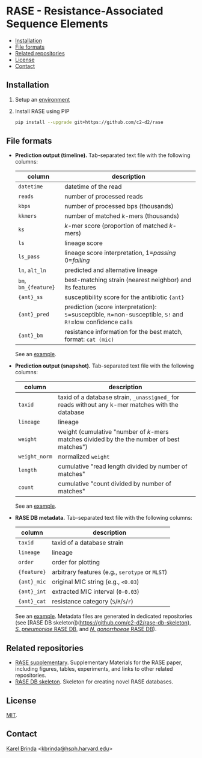 # RASE - Resistance-Associated Sequence Elements

<!-- vim-markdown-toc GFM -->

* [Installation](#installation)
* [File formats](#file-formats)
* [Related repositories](#related-repositories)
* [License](#license)
* [Contact](#contact)

<!-- vim-markdown-toc -->

## Installation

1. Setup an [environment](https://github.com/c2-d2/rase-pipeline/blob/master/environment.md)

2. Install RASE using PIP

   ```bash
   pip install --upgrade git+https://github.com/c2-d2/rase
   ```

## File formats

* **Prediction output (timeline).**  Tab-separated text file with the following columns:

  | column | description |
  | --- | --- |
  | `datetime` | datetime of the read |
  | `reads` | number of processed reads |
  | `kbps` | number of processed bps (thousands) |
  | `kkmers` | number of matched *k*-mers (thousands) |
  | `ks` | *k*-mer score (proportion of matched *k*-mers) |
  | `ls` | lineage score |
  | `ls_pass` | lineage score interpretation, 1=_passing_ 0=_failing_ |
  | `ln`, `alt_ln` | predicted and alternative lineage |
  | `bm`, `bm_{feature}` | best-matching strain (nearest neighbor) and its features |
  | `{ant}_ss` | susceptibility score for the antibiotic `{ant}` |
  | `{ant}_pred` | prediction (score interpretation): `S`=susceptible, `R`=non-susceptible, `S!` and `R!`=low confidence calls |
  | `{ant}_bm` | resistance information for the best match, format: `cat (mic)` |

  See an [example](tests/predict.tsv).

* **Prediction output (snapshot).** Tab-separated text file with the following columns:

  | column | description |
  | --- | --- |
  | `taxid` | taxid of a database strain, `_unassigned_` for reads without any k-mer matches with the database |
  | `lineage` | lineage |
  | `weight` | weight (cumulative "number of *k*-mers matches divided by the the number of best matches") |
  | `weight_norm` | normalized `weight` |
  | `length` | cumulative "read length divided by number of matches" |
  | `count` | cumulative "count divided by number of matches" |

  See an [example](tests/snapshot.tsv).


* **RASE DB metadata.** Tab-separated text file with the following columns:

  | column | description |
  | --- | --- |
  | `taxid` | taxid of a database strain |
  | `lineage` | lineage |
  | `order` | order for plotting |
  | `{feature}` | arbitrary features (e.g., `serotype` or `MLST`)|
  | `{ant}_mic` | original MIC string (e.g., `<0.03`) |
  | `{ant}_int` | extracted MIC interval (`0-0.03`) |
  | `{ant}_cat` | resistance category  (`S`/`R`/`s`/`r`) |

  See an [example](tests/metadata.tsv). Metadata files are generated in dedicated repositories (see [RASE DB skeleton])(https://github.com/c2-d2/rase-db-skeleton), [*S. pneumoniae* RASE DB](https://github.com/c2-d2/rase-db-spneumoniae-sparc), and [*N. gonorrhoeae* RASE DB](https://github.com/c2-d2/rase-db-ngonorrhoeae-gisp)).


## Related repositories

* [RASE supplementary](http://github.com/c2-d2/rase-supplement). Supplementary Materials for the RASE paper, including figures, tables, experiments, and links to other related repositories.
* [RASE DB skeleton](http://github.com/c2-d2/rase-db-skeleton). Skeleton for creating novel RASE databases.


## License

[MIT](LICENSE).


## Contact

[Karel Brinda](https://scholar.harvard.edu/brinda) \<kbrinda@hsph.harvard.edu\>

